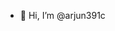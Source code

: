 - 👋 Hi, I’m @arjun391c

<!---
arjun391c/arjun391c is a ✨ special ✨ repository because its `README.md` (this file) appears on your GitHub profile.
You can click the Preview link to take a look at your changes.
--->
